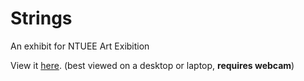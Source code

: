 # Strings
An exhibit for NTUEE Art Exibition

View it [here](https://tingwoo.github.io/Strings-Expo). (best viewed on a desktop or laptop, **requires webcam**)
